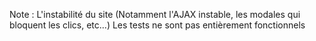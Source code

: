Note :
L'instabilité du site (Notamment l'AJAX instable, les modales qui bloquent les clics, etc...)
Les tests ne sont pas entièrement fonctionnels
